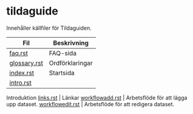 # tildaguide

Innehåller källfiler för Tildaguiden.

Fil | Beskrivning
--- | -----------
[faq.rst](https://github.com/dcu-slu/tildgauide/blob/master/faq.rst) | FAQ-sida
[glossary.rst](https://github.com/dcu-slu/tildgauide/blob/master/glossary.rst) | Ordförklaringar
[index.rst](https://github.com/dcu-slu/tildgauide/blob/master/index.rst) | Startsida 
[intro.rst](https://github.com/dcu-slu/tildgauide/blob/master/intro.rst) |
Introduktion
[links.rst](https://github.com/dcu-slu/tildgauide/blob/master/links.rst) |
Länkar
[workflowadd.rst](https://github.com/dcu-slu/tildgauide/blob/master/workflowadd.rst) | Arbetsflöde för att lägga upp dataset.
[workflowedit.rst](https://github.com/dcu-slu/tildgauide/blob/master/workflowedit.rst) | Arbetsflöde för att redigera dataset.
